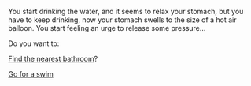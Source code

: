 You start drinking the water, and it seems to relax your stomach, 
but you have to keep drinking, 
now your stomach swells to the size of a hot air balloon. 
You start feeling an urge to release some pressure...

Do you want to:
 
[Find the nearest bathroom](bathroom/bathroom.md)?

[Go for a swim](Swim/swim.md)